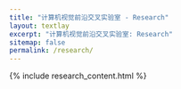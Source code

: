 ```yaml
---
title: "计算机视觉前沿交叉实验室 - Research"
layout: textlay
excerpt: "计算机视觉前沿交叉实验室: Research"
sitemap: false
permalink: /research/
---
```


{% include research_content.html %}


